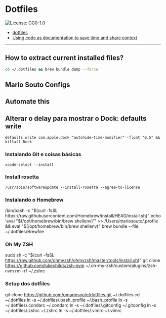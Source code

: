 # Dotfiles

[![License: CC0-1.0](https://img.shields.io/badge/license-CC0%201.0-orange)](http://creativecommons.org/publicdomain/zero/1.0/)

- [dotfiles](https://dotfiles.github.io)
- [Using code as documentation to save time and share context](https://github.com/readme/guides/code-as-documentation)

---
## How to extract current installed files?
```sh
cd ~/.dotfiles && brew bundle dump --force
```

## Mario Souto Configs

## Automate this

## Alterar o delay para mostrar o Dock: defaults write
`defaults write com.apple.dock "autohide-time-modifier" -float "0.5" && killall Dock`

### Instalando Git e coisas básicas
`xcode-select --install`

### Install rosetta
`/usr/sbin/softwareupdate --install-rosetta --agree-to-license`

### Instalando o Homebrew
/bin/bash -c "$(curl -fsSL https://raw.githubusercontent.com/Homebrew/install/HEAD/install.sh)"
echo 'eval "$(/opt/homebrew/bin/brew shellenv)"' >> /Users/mariosouto/.profile && eval "$(/opt/homebrew/bin/brew shellenv)"
brew bundle --file ~/.dotfiles/Brewfile

### Oh My ZSH
sudo sh -c "$(curl -fsSL https://raw.github.com/ohmyzsh/ohmyzsh/master/tools/install.sh)"
git clone https://github.com/lukechilds/zsh-nvm ~/.oh-my-zsh/custom/plugins/zsh-nvm 
rm -rf ~/.zshrc

### Setup dos dotfiles
git clone https://github.com/omariosouto/dotfiles.git ~/.dotfiles
cd ~/.dotfiles
ln -s ~/.dotfiles/.bash_profile ~/.bash_profile
ln -s ~/.dotfiles/.condarc ~/.condarc
ln -s ~/.dotfiles/.gitconfig ~/.gitconfig
ln -s ~/.dotfiles/.zshrc ~/.zshrc
ln -s ~/.dotfiles/.vimrc ~/.vimrc
